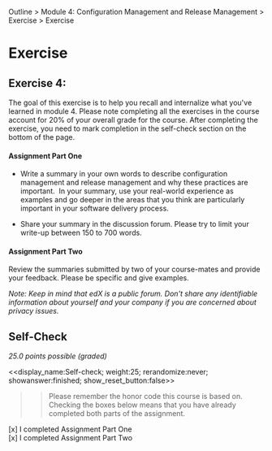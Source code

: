 Outline > Module 4: Configuration Management and Release Management > Exercise > Exercise 

# Exercise #

## Exercise 4: ##
The goal of this exercise is to help you recall and internalize what you've learned in module 4.
Please note completing all the exercises in the course account for 20% of your overall grade for the course. After completing the exercise, you need to mark completion in the self-check section on the bottom of the page.

#### Assignment Part One ####
- Write a summary in your own words to describe configuration management and release management and why these practices are important.  In your summary, use your real-world experience as examples and go deeper in the areas that you think are particularly important in your software delivery process.

- Share your summary in the discussion forum. Please try to limit your write-up between 150 to 700 words.

#### Assignment Part Two ####
Review the summaries submitted by two of your course-mates and provide your feedback. Please be specific and give examples. 

*Note: Keep in mind that edX is a public forum. Don't share any identifiable information about yourself and your company if you are concerned about privacy issues.*


## Self-Check  ##
*25.0 points possible (graded)*

<<display_name:Self-check; weight:25; rerandomize:never; showanswer:finished; show_reset_button:false>>

>>Please remember the honor code this course is based on. Checking the boxes below means that you have already completed both parts of the assignment.

[x] I completed Assignment Part One   
[x] I completed Assignment Part Two 
